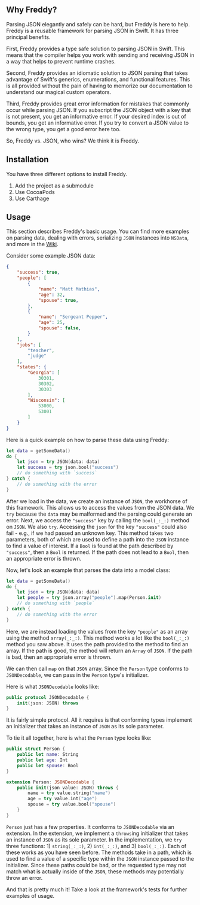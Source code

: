 ## Why Freddy?

Parsing JSON elegantly and safely can be hard, but Freddy is here to help. Freddy is a reusable framework for parsing JSON in Swift. It has three principal benefits.

First, Freddy provides a type safe solution to parsing JSON in Swift. This means that the compiler helps you work with sending and receiving JSON in a way that helps to prevent runtime crashes.

Second, Freddy provides an idiomatic solution to JSON parsing that takes advantage of Swift's generics, enumerations, and functional features. This is all provided without the pain of having to memorize our documentation to understand our magical custom operators.

Third, Freddy provides great error information for mistakes that commonly occur while parsing JSON.  If you subscript the JSON object with a key that is not present, you get an informative error.  If your desired index is out of bounds, you get an informative error.  If you try to convert a JSON value to the wrong type, you get a good error here too.

So, Freddy vs. JSON, who wins?  We think it is Freddy.

## Installation

You have three different options to install Freddy.

1. Add the project as a submodule
2. Use CocoaPods
3. Use Carthage

## Usage

This section describes Freddy's basic usage. You can find more examples on parsing data, dealing with errors, serializing `JSON` instances into `NSData`, and more in the [Wiki](https://github.com/bignerdranch/Freddy/wiki). 

Consider some example JSON data:

```json
{
    "success": true,
    "people": [
        {
            "name": "Matt Mathias",
            "age": 32,
            "spouse": true,
        },
        {
            "name": "Sergeant Pepper",
            "age": 25,
            "spouse": false,
        }
    ],
    "jobs": [
        "teacher",
        "judge"
    ],
    "states": {
        "Georgia": [
            30301,
            30302,
            30303
        ],
        "Wisconsin": [
            53000,
            53001
        ]
    }
}
```
Here is a quick example on how to parse these data using Freddy:

```swift
let data = getSomeData()
do {
    let json = try JSON(data: data) 
    let success = try json.bool("success")
    // do something with `success`
} catch {
    // do something with the error
}
```

After we load in the data, we create an instance of `JSON`, the workhorse of this framework. This allows us to access the values from the JSON data. We `try` because the `data` may be malformed and the parsing could generate an error.  Next, we access the `"success"` key by calling the `bool(_:_:)` method on `JSON`. We also `try`. Accessing the `json` for the key `"success"` could also fail - e.g., if we had passed an unknown key. This method takes two parameters, both of which are used to define a path into the `JSON` instance to find a value of interest. If a `Bool` is found at the path described by `"success"`, then a `Bool` is returned. If the path does not lead to a `Bool`, then an appropriate error is thrown.

Now, let's look an example that parses the data into a model class:

```swift
let data = getSomeData()
do {
    let json = try JSON(data: data)
    let people = try json.array("people").map(Person.init) 
    // do something with `people`    
} catch {
    // do something with the error
}
```

Here, we are instead loading the values from the key `"people"` as an array using the method `array(_:_:)`. This method works a lot like the `bool(_:_:)` method you saw above. It uses the path provided to the method to find an array. If the path is good, the method will return an `Array` of `JSON`. If the path is bad, then an appropriate error is thrown.

We can then call `map` on that `JSON` array. Since the `Person` type conforms to `JSONDecodable`, we can pass in the `Person` type's initializer. 

Here is what `JSONDecodable` looks like:

```swift
public protocol JSONDecodable {
    init(json: JSON) throws
}
```

It is fairly simple protocol.  All it requires is that conforming types implement an initializer that takes an instance of `JSON` as its sole parameter.

To tie it all together, here is what the `Person` type looks like:

```swift
public struct Person {
    public let name: String
    public let age: Int
    public let spouse: Bool
}

extension Person: JSONDecodable {
    public init(json value: JSON) throws {
        name = try value.string("name")
        age = try value.int("age")
        spouse = try value.bool("spouse")
    } 
}
```

`Person` just has a few properties. It conforms to `JSONDecodable` via an extension. In the extension, we implement a `throws`ing initializer that takes an instance of `JSON` as its sole parameter. In the implementation, we `try` three functions: 1) `string(_:_:)`, 2) `int(_:_:)`, and 3) `bool(_:_:)`. Each of these works as you have seen before. The methods take in a path, which is used to find a value of a specific type within the `JSON` instance passed to the initializer. Since these paths could be bad, or the requested type may not match what is actually inside of the `JSON`, these methods may potentially throw an error. 

And that is pretty much it! Take a look at the framework's tests for further examples of usage.

